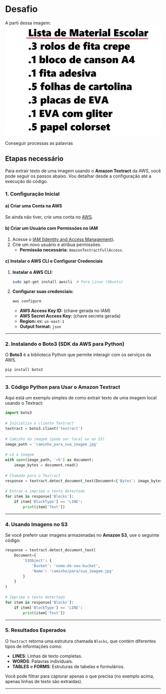 # Desafio 

A parti dessa imagem:
![alt text](image.png)


Conseguir processas as palavras

## Etapas necessário 

Para extrair texto de uma imagem usando o **Amazon Textract** da AWS, você pode seguir os passos abaixo. Vou detalhar desde a configuração até a execução do código.

### **1. Configuração Inicial**

#### a) **Criar uma Conta na AWS**
Se ainda não tiver, crie uma conta no [AWS](https://aws.amazon.com/).

#### b) **Criar um Usuário com Permissões no IAM**
1. Acesse o [IAM (Identity and Access Management)](https://console.aws.amazon.com/iam/).
2. Crie um novo usuário e atribua permissões.
   - **Permissão necessária:** `AmazonTextractFullAccess`.

#### c) **Instalar o AWS CLI e Configurar Credenciais**
1. **Instalar o AWS CLI:**
   ```bash
   sudo apt-get install awscli  # Para Linux (Ubuntu)
   ```

2. **Configurar suas credenciais:**
   ```bash
   aws configure
   ```
   - **AWS Access Key ID:** (chave gerada no IAM)
   - **AWS Secret Access Key:** (chave secreta gerada)
   - **Region:** ex: `us-east-1`
   - **Output format:** `json`

---

### **2. Instalando o Boto3 (SDK da AWS para Python)**

O **Boto3** é a biblioteca Python que permite interagir com os serviços da AWS.

```bash
pip install boto3
```

---

### **3. Código Python para Usar o Amazon Textract**

Aqui está um exemplo simples de como extrair texto de uma imagem local usando o Textract:

```python
import boto3

# Inicializa o cliente Textract
textract = boto3.client('textract')

# Caminho da imagem (pode ser local ou no S3)
image_path = 'caminho_para_sua_imagem.jpg'

# Lê a imagem
with open(image_path, 'rb') as document:
    image_bytes = document.read()

# Chamada para o Textract
response = textract.detect_document_text(Document={'Bytes': image_bytes})

# Extrai e imprime o texto detectado
for item in response['Blocks']:
    if item['BlockType'] == 'LINE':
        print(item['Text'])
```

---

### **4. Usando Imagens no S3**

Se você preferir usar imagens armazenadas no **Amazon S3**, use o seguinte código:

```python
response = textract.detect_document_text(
    Document={
        'S3Object': {
            'Bucket': 'nome-do-seu-bucket',
            'Name': 'caminho/para/sua_imagem.jpg'
        }
    }
)

# Imprime o texto detectado
for item in response['Blocks']:
    if item['BlockType'] == 'LINE':
        print(item['Text'])
```

---

### **5. Resultados Esperados**

O `Textract` retorna uma estrutura chamada `Blocks`, que contém diferentes tipos de informações como:
- **LINES**: Linhas de texto completas.
- **WORDS**: Palavras individuais.
- **TABLES** e **FORMS**: Estruturas de tabelas e formulários.

Você pode filtrar para capturar apenas o que precisa (no exemplo acima, apenas linhas de texto são extraídas).

---
